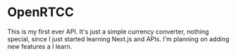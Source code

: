 # OpenRTCC

This is my first ever API.
It's just a simple currency converter, nothing special, since I just started learning Next.js
and APIs.
I'm planning on adding new features a I learn.
